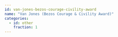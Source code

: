 ```yaml
---
id: van-jones-bezos-courage-civility-award
name: "Van Jones (Bezos Courage & Civility Award)"
categories:
  - id: other
    fraction: 1
--- 
```

